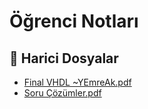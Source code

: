 # Öğrenci Notları


<!--Index-->

## 📂 Harici Dosyalar

- [Final VHDL ~YEmreAk.pdf](./Final%20VHDL%20~YEmreAk.pdf)
- [Soru Çözümler.pdf](./Soru%20%C3%87%C3%B6z%C3%BCmler.pdf)


<!--Index-->


